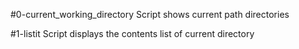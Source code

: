 #0-current_working_directory
Script shows current path directories

#1-listit
Script displays the contents list of current directory

